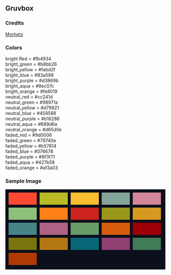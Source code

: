 ## Gruvbox

### Credits
[Morhetz](https://github.com/morhetz/gruvbox)

### Colors
bright Red     = #fb4934 <br>
bright_green   = #b8bb26 <br>
bright_yellow  = #fabd2f <br> 
bright_blue    = #83a598 <br>
bright_purple  = #d3869b <br>
bright_aqua    = #8ec07c <br>
bright_orange  = #fe8019 <br>
neutral_red    = #cc241d <br>
neutral_green  = #98971a <br>
neutral_yellow = #d79921 <br>
neutral_blue   = #458588 <br>
neutral_purple = #b16286 <br>
neutral_aqua   = #689d6a <br>
neutral_orange = #d65d0e <br>
faded_red      = #9d0006 <br>
faded_green    = #79740e <br>
faded_yellow   = #b57614 <br>
faded_blue     = #076678 <br>
faded_purple   = #8f3f71 <br>
faded_aqua     = #427b58 <br>
faded_orange   = #af3a03 <br>

### Sample Image
<img src="../images/gruvbox.png" alt="gruvbox pic" width="500">
